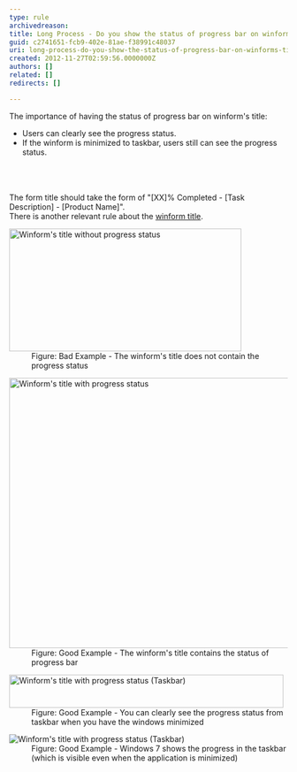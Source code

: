 ```yaml
---
type: rule
archivedreason: 
title: Long Process - Do you show the status of progress bar on winform's title?
guid: c2741651-fcb9-402e-81ae-f38991c48037
uri: long-process-do-you-show-the-status-of-progress-bar-on-winforms-title
created: 2012-11-27T02:59:56.0000000Z
authors: []
related: []
redirects: []

---
```



<div>The importance of having the status of progress bar on winform's title&#58;</div>
<ul><li>Users can clearly see the progress status.</li>
<li>If the winform is minimized to taskbar, users still can see the progress status.</li></ul>
<br><excerpt class='endintro'></excerpt><br>
​<div>The form title should take the form of &quot;[XX]% Completed - [Task Description] - [Product Name]&quot;.<br>There is another relevant rule about the <a href="http&#58;//www.ssw.com.au/ssw/Standards/Rules/RulestoBetterInterfaces-Windows-Applications.aspx#TitleBarCaption">winform title</a>.</div>
<dl class="badImage"><dt><img alt="Winform's title without progress status" src="http&#58;//www.ssw.com.au/ssw/Standards/Rules/Images/BadProgressForm.gif" width="420" height="222" /></dt>
<dd>Figure&#58; Bad Example - The winform's title does not contain the progress status</dd></dl>
<dl class="goodImage"><dt><img alt="Winform's title with progress status" src="http&#58;//www.ssw.com.au/ssw/Standards/Rules/Images/GoodProgressForm.gif" width="580" height="489" /></dt>
<dd>Figure&#58; Good Example - The winform's title contains the status of progress bar</dd></dl>
<dl class="goodImage"><dt><img alt="Winform's title with progress status (Taskbar)" src="http&#58;//www.ssw.com.au/ssw/Standards/Rules/Images/GoodProgressFormTaskbar.gif" width="496" height="60" /></dt>
<dd>Figure&#58; Good Example - You can clearly see the progress status from taskbar when you have the windows minimized</dd></dl>
<dl class="goodImage"><dt><img alt="Winform's title with progress status (Taskbar)" src="http&#58;//www.ssw.com.au/ssw/Standards/Rules/Images/TaskBarProgress.png" /></dt>
<dd>Figure&#58; Good Example - Windows 7 shows the progress in the taskbar (which is visible even when the application is minimized)</dd></dl>



